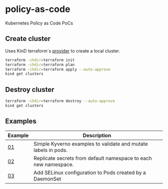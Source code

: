 # policy-as-code

Kubernetes Policy as Code PoCs

## Create cluster

Uses KinD terraform´s [provider](./terraform/provider.tf) to create a local cluster.

```bash
terraform -chdir=terraform init
terraform -chdir=terraform plan
terraform -chdir=terraform apply --auto-approve
kind get clusters
```

## Destroy cluster

```bash
terraform -chdir=terraform destroy --auto-approve
kind get clusters
```

## Examples

| Example | Description                                                                             |
|-----|---------------------------------------------------------------------------------------------|
| [01](./kyverno/kyverno-01/readme.md) | Simple Kyverno examples to validate and mutate labels in pods.     |
| [02](./kyverno/kyverno-02/readme.md) | Replicate secrets from default namespace to each new namespace.    |
| [03](./kyverno/kyverno-03/readme.md) | Add SELinux configuration to Pods created by a DaemonSet           |

